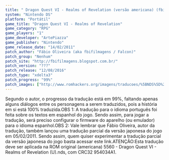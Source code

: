 ```yaml
---
title: " Dragon Quest VI - Realms of Revelation (versão americana) (fbifilmagens)"
system: "Nintendo DS"
platform: "Portátil"
game_title: "Dragon Quest VI - Realms of Revelation"
game_category: "RPG"
game_players: "1"
game_developer: "ArtePiazza"
game_publisher: "Nintendo"
game_release_date: "14/02/2011"
patch_author: "Fábio Oliveira (aka fbifilmagens / Falcon)"
patch_group: "Nenhum"
patch_site: "http://fbifilmagens.blogspot.com.br/"
patch_version: "???"
patch_release: "12/08/2016"
patch_type: "xdelta3"
patch_progress: "99%"
patch_images: ["http://www.romhackers.org/imagens/traducoes/%5BNDS%5D%20Dragon%20Quest%20VI%20USA%20-%20fbifilmagens%20-%201.png","http://www.romhackers.org/imagens/traducoes/%5BNDS%5D%20Dragon%20Quest%20VI%20USA%20-%20fbifilmagens%20-%202.png","http://www.romhackers.org/imagens/traducoes/%5BNDS%5D%20Dragon%20Quest%20VI%20USA%20-%20fbifilmagens%20-%203.png"]
---
```

Segundo o autor, o progresso da tradução está em 99%, faltando apenas alguns diálogos entre os personagens a serem traduzidos, pois a história em si está 100% traduzida.OBS 1: A tradução para o idioma português foi feita sobre os textos em espanhol do jogo. Sendo assim, para jogar a tradução, será preciso configurar o firmware do aparelho (ou emulador) para o idioma espanhol.OBS 2: Vale lembrar que Fábio Oliveira, autor da tradução, também lançou uma tradução parcial da versão japonesa do jogo em 05/02/2011. Sendo assim, quem quiser experimentar a tradução parcial da versão japonesa do jogo basta acessar este link.ATENÇÃO:Esta tradução deve ser aplicada na ROM original (americana) 5560 - Dragon Quest VI - Realms of Revelation (U).nds, com CRC32 954034A1.